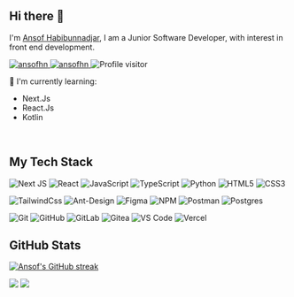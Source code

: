 ## Hi there 👋

I'm [Ansof Habibunnadjar](https://github.com/ansofhn), I am a Junior Software Developer, with interest in front end development.

<a href="https://linkedin.com/in/ansofhn" target="_blank">
  <img src="https://img.shields.io/badge/LinkedIn-0077B5?style=for-the-badge&logo=linkedin&logoColor=white" alt="ansofhn"/>
 </a>
 <a href="https://instagram.com/ansofhn/" target="_blank">
  <img src="https://img.shields.io/badge/Instagram-fe4164?style=for-the-badge&logo=instagram&logoColor=white" alt="ansofhn" />
 </a>
 <img src="https://komarev.com/ghpvc/?username=ansofhn&label=Visitors&color=0e75b6&style=flat" alt="Profile visitor" />

<br />

:page_with_curl: I'm currently learning:
- Next.Js
- React.Js
- Kotlin

<br />

## My Tech Stack

![Next JS](https://img.shields.io/badge/Next-black?style=flat-square&logo=next.js&logoColor=white)
![React](https://img.shields.io/badge/-React-black?style=flat-square&logo=react)
![JavaScript](https://img.shields.io/badge/-JavaScript-black?style=flat-square&logo=javascript)
![TypeScript](https://img.shields.io/badge/typescript-black?style=flat-square&logo=typescript)
![Python](https://img.shields.io/badge/-Python-black?style=flat-square&logo=Python)
![HTML5](https://img.shields.io/badge/-HTML5-black?style=flat-square&logo=html5&logoColor=E34F26)
![CSS3](https://img.shields.io/badge/-CSS3-black?style=flat-square&logo=css3)

![TailwindCss](https://img.shields.io/badge/-TailwindCss-black?style=flat-square&logo=tailwind-css)
![Ant-Design](https://img.shields.io/badge/-AntDesign-black?style=flat-square&logo=ant-design)
![Figma](https://img.shields.io/badge/figma-black.svg?style=flat-square&logo=figma&logoColor=%23F24E1E)
![NPM](https://img.shields.io/badge/NPM-%23000000.svg?style=flat-square&logo=npm&logoColor=white)
![Postman](https://img.shields.io/badge/Postman-black?style=flat-square&logo=postman)
![Postgres](https://img.shields.io/badge/postgres-black.svg?style=flat-square&logo=postgresql)

![Git](https://img.shields.io/badge/-Git-black?style=flat-square&logo=git)
![GitHub](https://img.shields.io/badge/-GitHub-black?style=flat-square&logo=github)
![GitLab](https://img.shields.io/badge/-GitLab-black?style=flat-square&logo=gitlab)
![Gitea](https://img.shields.io/badge/Gitea-black?style=flat-square&logo=gitea&logoColor=5D9425)
![VS Code](https://img.shields.io/badge/-VSCode-black?style=flat-square&logo=visual-studio-code&logoColor=%23007ACC)
![Vercel](https://img.shields.io/badge/-Vercel-black?style=flat-square&logo=vercel)

## GitHub Stats

<p align="left">
  <a href="https://github.com/ansofhn">
    <img src="https://github-readme-streak-stats.herokuapp.com/?user=ansofhn&theme=github_dark&border=FFFFFF" alt="Ansof's GitHub streak"/>
  </a>
</p>

<img src="https://github-readme-stats-git-masterrstaa-rickstaa.vercel.app/api?username=ansofhn&layout=compact&count_private=true&show_icons=true&theme=github_dark" />

<img src="https://github-readme-stats-git-masterrstaa-rickstaa.vercel.app/api/top-langs?username=ansofhn&layout=compact&count_private=true&show_icons=true&theme=github_dark" />
